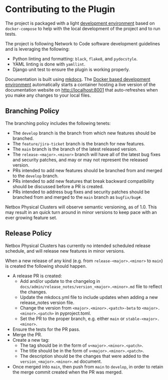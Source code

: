 # Contributing to the Plugin

The project is packaged with a light [development environment](dev_environment.md) based on `docker-compose` to help with the local development of the project and to run tests.

The project is following Network to Code software development guidelines and is leveraging the following:

- Python linting and formatting: `black`, `flake8`, and `pydocstyle`.
- YAML linting is done with `yamllint`.
- Django unit test to ensure the plugin is working properly.

Documentation is built using [mkdocs](https://www.mkdocs.org/). The [Docker based development environment](dev_environment.md#docker-development-environment) automatically starts a container hosting a live version of the documentation website on [http://localhost:8001](http://localhost:8001) that auto-refreshes when you make any changes to your local files.

## Branching Policy

The branching policy includes the following tenets:

- The `develop` branch is the branch from which new features should be branched.
- The `feature/jira-ticket` branch is the branch for new features.
- The `main` branch is the branch of the latest released version.
- The `release-<major>.<minor>` branch will have all of the latest bug fixes and security patches, and may or may not represent the released version.
- PRs intended to add new features should be branched from and merged to the `develop` branch.
- PRs intended to add new features that break backward compatibility should be discussed before a PR is created.
- PRs intended to address bug fixes and security patches should be branched from and merged to the `main` branch as `bugfix/bug#`.

Netbox Physical Clusters will observe semantic versioning, as of 1.0. This may result in an quick turn around in minor versions to keep pace with an ever growing feature set.

## Release Policy

Netbox Physical Clusters has currently no intended scheduled release schedule, and will release new features in minor versions.

When a new release of any kind (e.g. from `release-<major>.<minor>` to `main`) is created the following should happen.

- A release PR is created:
    - Add and/or update to the changelog in `docs/admin/release_notes/version_<major>.<minor>.md` file to reflect the changes.
    - Update the mkdocs.yml file to include updates when adding a new release_notes version file.
    - Change the version from `<major>.<minor>.<patch>-beta` to `<major>.<minor>.<patch>` in pyproject.toml.
    - Set the PR to the proper branch, e.g. either `main` or `stable-<major>.<minor>`.
- Ensure the tests for the PR pass.
- Merge the PR.
- Create a new tag:
    - The tag should be in the form of `v<major>.<minor>.<patch>`.
    - The title should be in the form of `v<major>.<minor>.<patch>`.
    - The description should be the changes that were added to the `version_<major>.<minor>.md` document.
- Once merged into `main`, then push from `main` to `develop`, in order to retain the merge commit created when the PR was merged.
